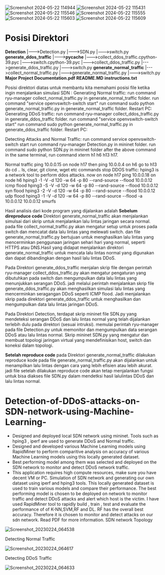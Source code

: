 ![Screenshot 2024-05-22 114944](https://github.com/201solafide/Reproduce_Code/assets/146401936/e35abcde-64c4-4ca9-8ac5-6b91dd7c022e)
![Screenshot 2024-05-22 115431](https://github.com/201solafide/Reproduce_Code/assets/146401936/ee38a8e4-d609-43ff-be57-bf7351f00253)
![Screenshot 2024-05-22 115546](https://github.com/201solafide/Reproduce_Code/assets/146401936/9efeaf01-675a-4327-8760-cd904d52d040)
![Screenshot 2024-05-22 115555](https://github.com/201solafide/Reproduce_Code/assets/146401936/94620247-e0f9-4353-baee-0d1f136dcf29)
![Screenshot 2024-05-22 115603](https://github.com/201solafide/Reproduce_Code/assets/146401936/d6500665-6d75-41bd-9536-1bfbccb137e1)
![Screenshot 2024-05-22 115609](https://github.com/201solafide/Reproduce_Code/assets/146401936/ba2ec292-8238-45a3-9170-2decc55e5dc8)

# Posisi Direktori

**Detection**
|--->Detection.py
|--->SDN.py
|--->switch.py
**generate_ddos_traffic**
|--->**__pycache__**
      |--->collect_ddos_traffic.cpython-39.pyc
      |--->switch.cpython-39.pyc
|--->collect_ddos_traffic.py
|--->generate_ddos_traffic.py
|--->switch.py
**generate_normal_traffic**
|--->collect_normal_traffic.py
|--->generate_normal_traffic.py
|--->switch.py
**Major Project Documentation.pdf**
**README.MD**
**instructions.txt**

Posisi direktori diatas untuk membantu kita memahami posisi file ketika ingin menjalankan simulasi SDN : 
Generating Normal traffic:
run command ryu-manager collect_normal_traffic.py in generate_normal_traffic folder.
run command "service openvswitch-switch start"
run command sudo python generate_normal_traffic.py in generate_normal_traffic folder.
Restart PC:
Generating DDoS traffic:
run command ryu-manager collect_ddos_traffic.py in generate_ddos_traffic folder.
run command "service openvswitch-switch start"
run command sudo python generate_normal_traffic.py in generate_ddos_traffic folder.
Restart PC:

Detecting Attacks and Normal Traffic:
run command service openvswitch-switch start
run command ryu-manager Detection.py in mininet folder. 
run command sudo python SDN.py in mininet folder
after the above command in the same terminal, run command xterm h1 h6 h13 h17.

Normal traffic
ping 10.0.0.15 on node h17 then ping 10.0.0.4 on h6
go to h13 do cd .. ls, clear, git clone, wget etc commands
stop
DDOS traffic:
hping3 is a network tool to perform ddos attacks.
now on node h17 ping 10.0.0.18
on node h6 hping3 -1 -V -d 120 -w 64 -p 80 --rand-source --flood 10.0.0.12 icmp flood
hping3 -S -V -d 120 -w 64 -p 80 --rand-source --flood 10.0.0.12 syn flood
hping3 -2 -V -d 120 -w 64 -p 80 --rand-source --flood 10.0.0.12 udp flood
hping3 -1 -V -d 120 -w 64 -p 80 --rand-source --flood -a 10.0.0.12 10.0.0.12 smurfs

Hasil analisis dari kode program yang dijalankan adalah 
**Sebelum direproduce code**
Direktori generate_normal_traffic akan menjalankan simulsai dari skrip untuk menjalankan lalu lintas jaringan secara normal. pada file collect_normal_traffic.py akan mengatur setup untuk proses pada switch dan mencatat data lalu lintas yang melewati switch. dan file generate_normal_traffic.py bertujuan untuk menghasilkan lalu lintas yang mencerminkan penggunaan jaringan sehari hari yang normal, seperti HTTPS atau DNS.Hasil yang didapat menjalankan direktori generate_normal_traffic untuk mencata lalu lintas normal yang digunakan dan dapat dibandingkan dengan hasil lalu lintas DDoS.

Pada Direktori generate_ddos_traffic menjalan skrip file dengan perintah ryu-manager collect_ddos_traffic.py akan mengatur pengaturan yang dibutuhkan pada switch dan mengumpulkan data lalu lintas yang menunjukkan serangan DDoS. jadi melalui perintah menjalankan skrip file generate_ddos_traffic.py akan menghasilkan simulasi lalu lintas yang mencerminkan seragangan DDoS seperti ICMP flood.
Jadi menjalankan skrip pada direktori generate_ddos_traffic untuk menghasilkan dan mengumpulkan data lalu lintas jaringan DDoS.

Pada Direktori Detection, terdapat skrip mininet file SDN.py yang mendeteksi serangan DDoS dan lalu lintas normal yang telah dijalankan terlebih dulu pada direktori (sesuai intruksi). 
memulai perintah ryu-manager pada file Detection.py untuk memonitor dan mengumpulkan data serangan DDoS atau lalu lintas normal. Skrip mininet SDN.py yang mengatur dan membuat topologi jaringan virtual yang mendefinisikan host, switch dan koneksi dalam topologi.

**Setelah reproduce code**
pada Direktori generate_normal_traffic dilakukan reproduce kode pada file generate_normal_traffic.py akan dijalankan untuk menampilkan lalu lintas dengan cara yang lebih efisien atau lebih akurat. jadi file setelah dilakukan reproduce code akan tetap menjalankan fungsi untuk bisa diakses file SDN.py dalam mendetksi hasil lalulintas DDoS dan lalu lintas normal.


# Detection-of-DDoS-attacks-on-SDN-network-using-Machine-Learning-
* Designed and deployed local SDN network using mininet. Tools such as hping3 , iperf are used to generate DDoS
and Normal traffic.
* Designed and developed various Machine Learning models using RapidMiner to perform comparitive analysis on
accuracy of various Machine Learning models using this locally generated dataset.
* Best performing model among them was selected and deployed on the SDN network to monitor and detect DDoS
network traffic.
* This application requires high compute resources, make sure you have decent VM or PC.
Simulation of SDN  network and generating our own dataset using iperf and hping3 tools. This locally generated dataset is used to train various models and compare their performance. The best performing model is chosen to be deployed on network to monitor traffic and detect DDoS attacks and alert which host is the victim.
I have used RapidMiner tool to rapidly build , train , test and evaluate the performance of of K-NN,SVM,RF and DL. RF has the overall best accuracy. Therefore it is chosen to monitor and detect attacks on our sdn network. 
Read PDF for more information.
SDN network Topology  

![Screenshot_20230224_064538](https://user-images.githubusercontent.com/49368483/221187802-1eb88280-0df1-49ad-8a74-c52daa939202.png)

Detecting Normal Traffic

![Screenshot_20230224_064617](https://user-images.githubusercontent.com/49368483/221187833-81e98571-bd85-4b80-9ec7-a103e6f0c349.png)

Detecting DDoS Traffic

![Screenshot_20230224_064633](https://user-images.githubusercontent.com/49368483/221187857-c1599400-2cef-4304-9e2c-6cc246d877eb.png)

